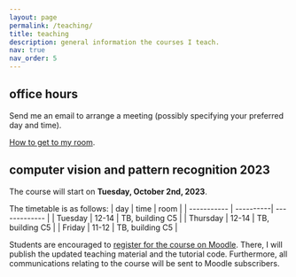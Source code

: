 ```yaml
---
layout: page
permalink: /teaching/
title: teaching
description: general information the courses I teach. 
nav: true
nav_order: 5
---
```


## office hours
Send me an email to arrange a meeting (possibly specifying your preferred day and time).

[How to get to my room](https://youtu.be/K_AH8GpHkYQ?si=Qtu9udlUoj5EPtdb).

<!-- <iframe width="560" height="315" src="https://www.youtube.com/embed/K_AH8GpHkYQ?si=P5c8Fattza7N1odf" title="YouTube video player" frameborder="0" allow="accelerometer; autoplay; clipboard-write; encrypted-media; gyroscope; picture-in-picture; web-share" allowfullscreen></iframe> -->

## computer vision and pattern recognition 2023
The course will start on **Tuesday, October 2nd, 2023**.

The timetable is as follows:
| day           | time      | room            |
| -----------   | ----------| -------------   |
| Tuesday       | 12-14     | TB, building C5 |
| Thursday      | 12-14     | TB, building C5 |
| Friday        | 11-12     | TB, building C5 |

Students are encouraged to [register for the course on Moodle](https://moodle2.units.it/course/view.php?id=11338">https://moodle2.units.it/course/view.php?id=11338). There, I will publish the updated teaching material and the tutorial code. Furthermore, all communications relating to the course will be sent to Moodle subscribers.